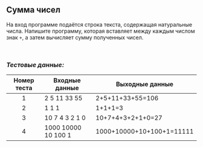 ## Сумма чисел

На вход программе подаётся строка текста, содержащая натуральные числа.
Напишите программу, которая вставляет между каждым числом знак <code>+</code>, а затем вычисляет сумму полученных чисел.

<br>

### *Тестовые данные:*

| Номер теста | Входные данные      | Выходные данные           |
|:-----------:|---------------------|---------------------------|
|      1      | 2 5 11 33 55        | 2+5+11+33+55=106          |
|      2      | 1 1 1               | 1+1+1=3                   |
|      3      | 10 7 4 3 2 1 0      | 10+7+4+3+2+1+0=27         |
|      4      | 1000 10000 10 100 1 | 1000+10000+10+100+1=11111 |